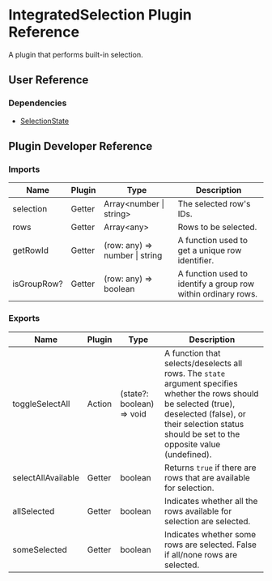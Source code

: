 # IntegratedSelection Plugin Reference

A plugin that performs built-in selection.

## User Reference

### Dependencies

- [SelectionState](selection-state.md)

## Plugin Developer Reference

### Imports

Name | Plugin | Type | Description
-----|--------|------|------------
selection | Getter | Array&lt;number &#124; string&gt; | The selected row's IDs.
rows | Getter | Array&lt;any&gt; | Rows to be selected.
getRowId | Getter | (row: any) => number &#124; string | A function used to get a unique row identifier.
isGroupRow? | Getter | (row: any) => boolean | A function used to identify a group row within ordinary rows.

### Exports

Name | Plugin | Type | Description
-----|--------|------|------------
toggleSelectAll | Action | (state?: boolean) => void | A function that selects/deselects all rows. The `state` argument specifies whether the rows should be selected (true), deselected (false), or their selection status should be set to the opposite value (undefined).
selectAllAvailable | Getter | boolean | Returns `true` if there are rows that are available for selection.
allSelected | Getter | boolean | Indicates whether all the rows available for selection are selected.
someSelected | Getter | boolean | Indicates whether some rows are selected. False if all/none rows are selected.
